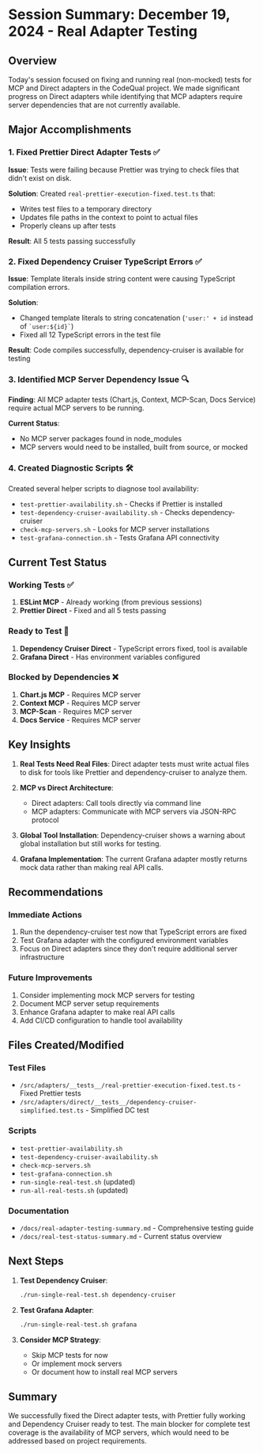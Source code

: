 # Session Summary: December 19, 2024 - Real Adapter Testing

## Overview
Today's session focused on fixing and running real (non-mocked) tests for MCP and Direct adapters in the CodeQual project. We made significant progress on Direct adapters while identifying that MCP adapters require server dependencies that are not currently available.

## Major Accomplishments

### 1. Fixed Prettier Direct Adapter Tests ✅
**Issue**: Tests were failing because Prettier was trying to check files that didn't exist on disk.

**Solution**: Created `real-prettier-execution-fixed.test.ts` that:
- Writes test files to a temporary directory
- Updates file paths in the context to point to actual files
- Properly cleans up after tests

**Result**: All 5 tests passing successfully

### 2. Fixed Dependency Cruiser TypeScript Errors ✅
**Issue**: Template literals inside string content were causing TypeScript compilation errors.

**Solution**: 
- Changed template literals to string concatenation (`'user:' + id` instead of `` `user:${id}` ``)
- Fixed all 12 TypeScript errors in the test file

**Result**: Code compiles successfully, dependency-cruiser is available for testing

### 3. Identified MCP Server Dependency Issue 🔍
**Finding**: All MCP adapter tests (Chart.js, Context, MCP-Scan, Docs Service) require actual MCP servers to be running.

**Current Status**: 
- No MCP server packages found in node_modules
- MCP servers would need to be installed, built from source, or mocked

### 4. Created Diagnostic Scripts 🛠️
Created several helper scripts to diagnose tool availability:
- `test-prettier-availability.sh` - Checks if Prettier is installed
- `test-dependency-cruiser-availability.sh` - Checks dependency-cruiser
- `check-mcp-servers.sh` - Looks for MCP server installations
- `test-grafana-connection.sh` - Tests Grafana API connectivity

## Current Test Status

### Working Tests ✅
1. **ESLint MCP** - Already working (from previous sessions)
2. **Prettier Direct** - Fixed and all 5 tests passing

### Ready to Test 🔧
1. **Dependency Cruiser Direct** - TypeScript errors fixed, tool is available
2. **Grafana Direct** - Has environment variables configured

### Blocked by Dependencies ❌
1. **Chart.js MCP** - Requires MCP server
2. **Context MCP** - Requires MCP server
3. **MCP-Scan** - Requires MCP server
4. **Docs Service** - Requires MCP server

## Key Insights

1. **Real Tests Need Real Files**: Direct adapter tests must write actual files to disk for tools like Prettier and dependency-cruiser to analyze them.

2. **MCP vs Direct Architecture**: 
   - Direct adapters: Call tools directly via command line
   - MCP adapters: Communicate with MCP servers via JSON-RPC protocol

3. **Global Tool Installation**: Dependency-cruiser shows a warning about global installation but still works for testing.

4. **Grafana Implementation**: The current Grafana adapter mostly returns mock data rather than making real API calls.

## Recommendations

### Immediate Actions
1. Run the dependency-cruiser test now that TypeScript errors are fixed
2. Test Grafana adapter with the configured environment variables
3. Focus on Direct adapters since they don't require additional server infrastructure

### Future Improvements
1. Consider implementing mock MCP servers for testing
2. Document MCP server setup requirements
3. Enhance Grafana adapter to make real API calls
4. Add CI/CD configuration to handle tool availability

## Files Created/Modified

### Test Files
- `/src/adapters/__tests__/real-prettier-execution-fixed.test.ts` - Fixed Prettier tests
- `/src/adapters/direct/__tests__/dependency-cruiser-simplified.test.ts` - Simplified DC test

### Scripts
- `test-prettier-availability.sh`
- `test-dependency-cruiser-availability.sh`  
- `check-mcp-servers.sh`
- `test-grafana-connection.sh`
- `run-single-real-test.sh` (updated)
- `run-all-real-tests.sh` (updated)

### Documentation
- `/docs/real-adapter-testing-summary.md` - Comprehensive testing guide
- `/docs/real-test-status-summary.md` - Current status overview

## Next Steps

1. **Test Dependency Cruiser**: 
   ```bash
   ./run-single-real-test.sh dependency-cruiser
   ```

2. **Test Grafana Adapter**:
   ```bash
   ./run-single-real-test.sh grafana
   ```

3. **Consider MCP Strategy**:
   - Skip MCP tests for now
   - Or implement mock servers
   - Or document how to install real MCP servers

## Summary
We successfully fixed the Direct adapter tests, with Prettier fully working and Dependency Cruiser ready to test. The main blocker for complete test coverage is the availability of MCP servers, which would need to be addressed based on project requirements.
